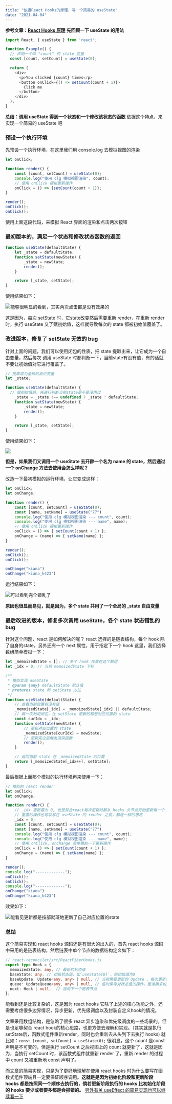 ```yaml
---
title: "依据React Hooks的原理，写一个简易的 useState"
date: "2021-04-04"
---
```



**参考文章：[React Hooks 原理](https://github.com/brickspert/blog/issues/26)**
**先回顾一下 useState 的用法**
``` js
import React, { useState } from 'react';

function Example() {
  // 声明一个叫 "count" 的 state 变量
  const [count, setCount] = useState(0);

  return (
    <div>
      <p>You clicked {count} times</p>
      <button onClick={() => setCount(count + 1)}>
        Click me
      </button>
    </div>
  );
}
```
**总结：调用 useState 得到一个状态和一个修改该状态的函数**
依据这个特点，来实现一个简易的 useState 吧

### 预设一个执行环境
先预设一个执行环境，在这里我们用 console.log 去模拟视图的渲染
``` js
let onClick;

function render() {
    const [count, setCount] = useState(0);
    console.log("使用 clg 模拟视图渲染", count);
    // 使用 onClick 模拟更新操作
    onClick = () => {setCount(count + 1)};
}

render();
onClick();
onClick();
```
使用上面这段代码，来模拟 React 界面的渲染和点击两次按钮

### 最初版本的，满足一个状态和修改状态函数的返回
``` js
function useState(defaultState) {
    let _state = defaultState;
    function setState(newState) {
        _state = newState;
        render();
    }

    return [_state, setState];
}
```
使用结果如下：

![能够很明显的看到，其实两次点击都是没有效果的](https://upload-images.jianshu.io/upload_images/22082630-b81cad9270857e0c.png?imageMogr2/auto-orient/strip%7CimageView2/2/w/1240)

这是因为，每次 setState 时，它state改变然后需要重新 render，在重新 render 时，执行 useState 又了赋初始值，这样就导致每次的 state 都被初始值覆盖了。

### 改进版本，修复了 setState 无效的 bug
针对上面的问题，我们可以使用闭包的性质，把 state 提取出来，让它成为一个自由变量，然后每次 调用 useState 时都判断一下，当前state有没有值，有的话就不要让初始值对它进行覆盖了。
``` js
// 提取成为全局的自由变量
let _state;

function useState(defaultState) {
  // 赋初始值前，先进行判断当前state是不是没用过
    _state = _state !== undefined ? _state : defaultState;
    function setState(newState) {
        _state = newState;
        render();
    }

    return [_state, setState];
}
```
使用结果如下：

![](https://upload-images.jianshu.io/upload_images/22082630-41a2f426be2ec2ef.png?imageMogr2/auto-orient/strip%7CimageView2/2/w/1240)

**但是，如果我们又调用一个 useState 去开辟一个名为 name 的 state，然后通过一个 onChange 方法去使用会怎么样呢？**

改造一下最初模拟的运行环境，让它变成这样：

``` js
let onClick;
let onChange;

function render() {
    const [count, setCount] = useState(0);
    const [name, setName] = useState("77")
    console.log("使用 clg 模拟视图渲染 --- count", count);
    console.log("使用 clg 模拟视图渲染 --- name", name);
    // 使用 onClick 模拟更新操作
    onClick = () => { setCount(count + 1) };
    onChange = (name) => { setName(name) };
}

render();
onClick();
onClick();

onChange("kiana")
onChange("kiana_k423")
```
运行结果如下：

![可以看到完全错乱了](https://upload-images.jianshu.io/upload_images/22082630-c26d1207a1f00b12.png?imageMogr2/auto-orient/strip%7CimageView2/2/w/1240)

**原因也很显而易见，就是因为，多个 state 共用了一个全局的 _state 自由变量**

### 最后改进的版本，修复多次调用 useState，各个 state 状态错乱的 bug
针对这个问题，react 是如何解决的呢？
react 选择的是链表结构，每个 hook 除了自身的state，另外还有一个 next 属性，用于指定下一个 hook
这里，我们选择数组简单模拟一下：
``` js
let _memoizedState = []; // 多个 hook 存放在这个数组
let _idx = 0; // 当前 memoizedState 下标

/**
 * 模拟实现 useState
 * @param {any} defaultState 默认值
 * @returns state 和 setState 方法
 */
function useState(defaultState) {
    // 查看当前位置有没有值
    _memoizedState[_idx] = _memoizedState[_idx] || defaultState;
    // 再一次利用闭包，让 setState 更新的都是对应位置的 state
    const curIdx = _idx;
    function setState(newState) {
        // 更新对应位置的 state
        _memoizedState[curIdx] = newState;
        // 更新完之后触发渲染函数
        render();
    }

    // 返回当前 state 在 _memoizedState 的位置
    return [_memoizedState[_idx++], setState];
}
```
最后根据上面那个模拟的执行环境再来使用一下：
``` js
// 模拟的 react render
let onClick;
let onChange;

function render() {
    // _idx 重新置为 0, 也是契合react每次更新时都从 hooks 头节点开始更新每一个 hook
    // 重置的操作也可以写在 useState 的 render 之前，都是一样的思路
    _idx = 0;
    const [count, setCount] = useState(0);
    const [name, setName] = useState("77")
    console.log("使用 clg 模拟视图渲染 --- count", count);
    console.log("使用 clg 模拟视图渲染 --- name", name);
    // 使用 onClick, onChange 简单模拟一下更新操作
    onClick = () => { setCount(count + 1) };
    onChange = (name) => { setName(name) };
}

render();
console.log("-------------");
onClick();
onClick();
console.log("-------------");
onChange("kiana")
onChange("kiana_k423")
```
效果如下：

![能看见更新都是按部就班地更新了自己对应位置的state](https://upload-images.jianshu.io/upload_images/22082630-38205a4e8b545ebf.png?imageMogr2/auto-orient/strip%7CimageView2/2/w/1240)

### 总结
这个简易实现和 react hooks 源码还是有很大的出入的，首先 react hooks 源码中采用的是链表结构，然后链表中单个节点的数据结构定义如下：
``` ts
// react-reconciler/src/ReactFiberHooks.js
export type Hook = {
  memoizedState: any, // 最新的状态值
  baseState: any, // 初始状态值，如`useState(0)`，则初始值为0
  baseUpdate: Update<any, any> | null, // 当前需要更新的 Update ，每次更新完之后，会赋值上一个 update，方便 react 在渲染错误的边缘，数据回溯
  queue: UpdateQueue<any, any> | null, // 临时保存对状态值的操作，更准确来说是一个链表数据结构中的一个指针
  next: Hook | null,  // 指向下一个链表节点
};
```
能看到还是比较复杂的，这是因为 react hooks 它除了上述的核心功能之外，还需要考虑很多边界情况，异步更新，优先级调度以及封装自定义hook的情况。

文章采用数组结构，是忽略了很多 react 异步渲染和优先级调度的一些场景的。但是也足够契合 react hook的核心思路，也更方便去理解和实现。（其实就是执行 setState后，函数式组件重新render，同时也会重新去从头到下去执行 hooks)
就比如：`const [count, setCount] = useState(0);` 很明显，这个 count 是const 声明是不可变的，但是执行 setCount 之后视图上的 count 就更新了，这就是因为，当执行 setCount 时，该函数式组件就重新 render 了，重新 render 的过程中 count 又被重新地 const 声明了。

而文章的简易实现，只是为了更好地理解在使用 react hooks 时为什么要写在函数式组件顶端且一定要保证顺序调用。**这就是是因为初始化阶段和更新阶段 hooks 都是按照同一个顺序去执行的，倘若更新阶段执行的 hooks 比初始化阶段的 hooks 要少或者要多都是会报错的。** [另外有关 useEffect 的简易实现也可以继续看一下](https://www.jianshu.com/p/746f32252a5a)


